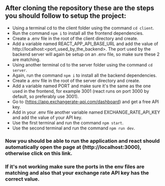 ## After cloning the repository these are the steps you should follow to setup the project:

- Using a terminal cd to the client folder using the command `cd client`.
- Run the command `npm i` to install all the frontend dependencies.
- Create a .env file in the root of the client directory and create.
- Add a variable named REACT_APP_API_BASE_URL and add the value of http://localhost:<port_used_by_the_backend>. The port used by the backend server will again be setup on an .env file, so make sure these 2 are matching.
- Using another terminal cd to the server folder using the command `cd server`.
- Again, run the command `npm i` to install all the backend dependencies.
- Create a .env file in the root of the server directory and create.
- Add a variable named PORT and make sure it's the same as the one used in the frontend, for example 3001 (react runs on port 3000 by default, so preferably use 3001).
- Go to (https://app.exchangerate-api.com/dashboard) and get a free API key.
- Add in your .env file another variable named EXCHANGE_RATE_API_KEY and add the value of your API key.
- Use the first terminal and run the command `npm start`.
- Use the second terminal and run the command `npm run dev`.
### Now you should be able to run the application and react should automatically open the page at (http://localhost:3000), otherwise click on this link.
### If it's not working make sure the ports in the env files are matching and also that your exchange rate API key has the correct value.

